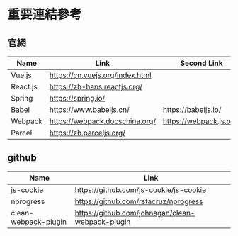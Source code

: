 # 重要連結參考

## 官網

| Name     | Link                            | Second Link             |
| -------- | ------------------------------- | ----------------------- |
| Vue.js   | https://cn.vuejs.org/index.html |
| React.js | https://zh-hans.reactjs.org/    |
| Spring   | https://spring.io/              |
| Babel    | https://www.babeljs.cn/         | https://babeljs.io/     |
| Webpack  | https://webpack.docschina.org/  | https://webpack.js.org/ |
| Parcel   | https://zh.parceljs.org/        |                         |

## github

| Name                 | Link                                             |
| -------------------- | ------------------------------------------------ |
| js-cookie            | https://github.com/js-cookie/js-cookie           |
| nprogress            | https://github.com/rstacruz/nprogress            |
| clean-webpack-plugin | https://github.com/johnagan/clean-webpack-plugin |
